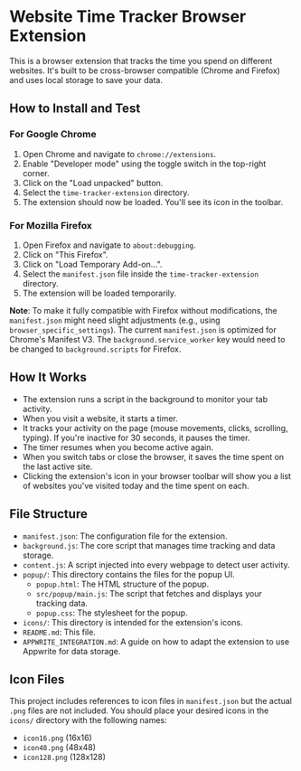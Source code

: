 # Website Time Tracker Browser Extension

This is a browser extension that tracks the time you spend on different websites. It's built to be cross-browser compatible (Chrome and Firefox) and uses local storage to save your data.

## How to Install and Test

### For Google Chrome

1.  Open Chrome and navigate to `chrome://extensions`.
2.  Enable "Developer mode" using the toggle switch in the top-right corner.
3.  Click on the "Load unpacked" button.
4.  Select the `time-tracker-extension` directory.
5.  The extension should now be loaded. You'll see its icon in the toolbar.

### For Mozilla Firefox

1.  Open Firefox and navigate to `about:debugging`.
2.  Click on "This Firefox".
3.  Click on "Load Temporary Add-on...".
4.  Select the `manifest.json` file inside the `time-tracker-extension` directory.
5.  The extension will be loaded temporarily.

**Note**: To make it fully compatible with Firefox without modifications, the `manifest.json` might need slight adjustments (e.g., using `browser_specific_settings`). The current `manifest.json` is optimized for Chrome's Manifest V3. The `background.service_worker` key would need to be changed to `background.scripts` for Firefox.

## How It Works

-   The extension runs a script in the background to monitor your tab activity.
-   When you visit a website, it starts a timer.
-   It tracks your activity on the page (mouse movements, clicks, scrolling, typing). If you're inactive for 30 seconds, it pauses the timer.
-   The timer resumes when you become active again.
-   When you switch tabs or close the browser, it saves the time spent on the last active site.
-   Clicking the extension's icon in your browser toolbar will show you a list of websites you've visited today and the time spent on each.

## File Structure

-   `manifest.json`: The configuration file for the extension.
-   `background.js`: The core script that manages time tracking and data storage.
-   `content.js`: A script injected into every webpage to detect user activity.
-   `popup/`: This directory contains the files for the popup UI.
    -   `popup.html`: The HTML structure of the popup.
    -   `src/popup/main.js`: The script that fetches and displays your tracking data.
    -   `popup.css`: The stylesheet for the popup.
-   `icons/`: This directory is intended for the extension's icons.
-   `README.md`: This file.
-   `APPWRITE_INTEGRATION.md`: A guide on how to adapt the extension to use Appwrite for data storage.

## Icon Files

This project includes references to icon files in `manifest.json` but the actual `.png` files are not included. You should place your desired icons in the `icons/` directory with the following names:
-   `icon16.png` (16x16)
-   `icon48.png` (48x48)
-   `icon128.png` (128x128)
